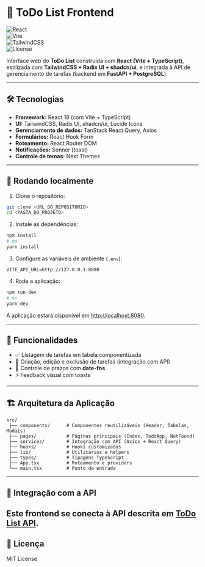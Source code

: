 # 🎨 ToDo List Frontend

![React](https://img.shields.io/badge/React-18.3.1-blue)  
![Vite](https://img.shields.io/badge/Vite-7.1.7-purple)  
![TailwindCSS](https://img.shields.io/badge/TailwindCSS-3.4.17-06B6D4)  
![License](https://img.shields.io/badge/license-MIT-lightgrey)

Interface web do **ToDo List** construída com **React (Vite + TypeScript)**, estilizada com **TailwindCSS + Radix UI + shadcn/ui**, e integrada à API de gerenciamento de tarefas (backend em **FastAPI + PostgreSQL**).

---

## 🛠 Tecnologias

- **Framework:** React 18 (com Vite + TypeScript)
- **UI:** TailwindCSS, Radix UI, shadcn/ui, Lucide Icons
- **Gerenciamento de dados:** TanStack React Query, Axios
- **Formulários:** React Hook Form
- **Roteamento:** React Router DOM
- **Notificações:** Sonner (toast)
- **Controle de temas:** Next Themes

---

## 🚀 Rodando localmente

1. Clone o repositório:

```bash
git clone <URL_DO_REPOSITORIO>
cd <PASTA_DO_PROJETO>
```

2. Instale as dependências:

```bash
npm install
# ou
yarn install
```

3. Configure as variáveis de ambiente (`.env`):

```
VITE_API_URL=http://127.0.0.1:8000
```

4. Rode a aplicação:

```bash
npm run dev
# ou
yarn dev
```

A aplicação estará disponível em [http://localhost:8080](http://localhost:8080).

---

## 📌 Funcionalidades

- ✅ Listagem de tarefas em tabela componentizada
- 📝 Criação, edição e exclusão de tarefas (integração com API)
- 📅 Controle de prazos com **date-fns**
- ⚡ Feedback visual com toasts

---

## 🏗 Arquitetura da Aplicação

```
src/
 ├── components/      # Componentes reutilizáveis (Header, Tabelas, Modais)
 ├── pages/           # Páginas principais (Index, TodoApp, NotFound)
 ├── services/        # Integração com API (Axios + React Query)
 ├── hooks/           # Hooks customizados
 ├── lib/             # Utilitários e helpers
 ├── types/           # Tipagens TypeScript
 ├── App.tsx          # Roteamento e providers
 └── main.tsx         # Ponto de entrada
```

---

## 📡 Integração com a API

Este frontend se conecta à API descrita em [ToDo List API](https://github.com/Dev-nathansilva/TODOLIST-BACKEND).  
---

## 📄 Licença

MIT License
